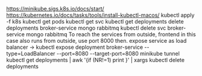https://minikube.sigs.k8s.io/docs/start/
https://kubernetes.io/docs/tasks/tools/install-kubectl-macos/
kubectl apply -f k8s
kubectl get pods
kubectl get svc
kubectl get deployments
delete deployments broker-service mongo rabbitmq
kubectl delete svc broker-service mongo rabbitmq
To reach the services from outside, frontend in this case also runs from outside, use port 8000 then. 
expose service as load balancer -> kubectl expose deployment broker-service --type=LoadBalancer --port=8080 --target-port=8080
minikube tunnel
kubectl get deployments | awk '{if (NR!=1) print }' | xargs kubectl delete deployments
